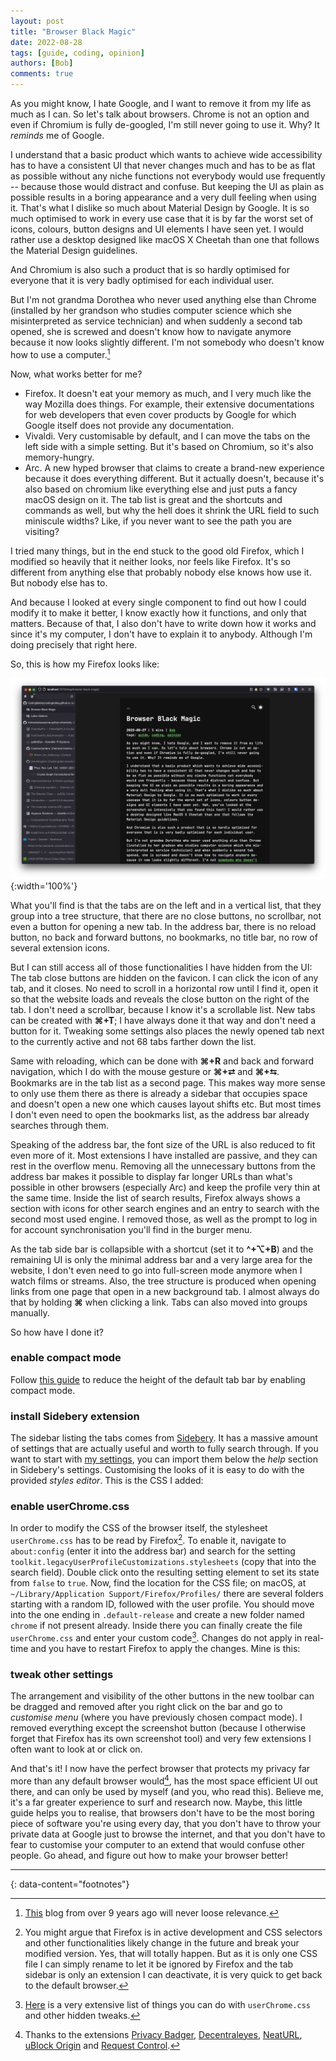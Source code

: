 ```yaml
---
layout: post
title: "Browser Black Magic"
date: 2022-08-28
tags: [guide, coding, opinion]
authors: [Bob]
comments: true
---
```

As you might know, I hate Google, and I want to remove it from my life as much as I can.
So let's talk about browsers.
Chrome is not an option and even if Chromium is fully de-googled, I'm still never going to use it.
Why? It *reminds* me of Google.

I understand that a basic product which wants to achieve wide accessibility has to have a consistent UI that never changes much and has to be as flat as possible without any niche functions not everybody would use frequently -- because those would distract and confuse.
But keeping the UI as plain as possible results in a boring appearance and a very dull feeling when using it.
That's what I dislike so much about Material Design by Google.
It is so much optimised to work in every use case that it is by far the worst set of icons, colours, button designs and UI elements I have seen yet.
I would rather use a desktop designed like macOS X Cheetah than one that follows the Material Design guidelines.

And Chromium is also such a product that is so hardly optimised for everyone that it is very badly optimised for each individual user.

But I'm not grandma Dorothea who never used anything else than Chrome (installed by her grandson who studies computer science which she misinterpreted as service technician) and when suddenly a second tab opened, she is screwed and doesn't know how to navigate anymore because it now looks slightly different.
I'm not somebody who doesn't know how to use a computer.[^use-computers]

Now, what works better for me?
- Firefox.
It doesn't eat your memory as much, and I very much like the way Mozilla does things.
For example, their extensive documentations for web developers that even cover products by Google for which Google itself does not provide any documentation.
- Vivaldi.
Very customisable by default, and I can move the tabs on the left side with a simple setting.
But it's based on Chromium, so it's also memory-hungry.
- Arc.
A new hyped browser that claims to create a brand-new experience because it does everything different.
But it actually doesn't, because it's also based on chromium like everything else and just puts a fancy macOS design on it.
The tab list is great and the shortcuts and commands as well, but why the hell does it shrink the URL field to such miniscule widths?
Like, if you never want to see the path you are visiting?

I tried many things, but in the end stuck to the good old Firefox, which I modified so heavily that it neither looks, nor feels like Firefox.
It's so different from anything else that probably nobody else knows how use it.
But nobody else has to.

And because I looked at every single component to find out how I could modify it to make it better, I know exactly how it functions, and only that matters.
Because of that, I also don't have to write down how it works and since it's my computer, I don't have to explain it to anybody.
Although I'm doing precisely that right here.

So, this is how my Firefox looks like:

![Transformed Pixels](/assets/images/screenshot-firefox.png){:width='100%'}

What you'll find is that the tabs are on the left and in a vertical list, that they group into a tree structure, that there are no close buttons, no scrollbar, not even a button for opening a new tab.
In the address bar, there is no reload button, no back and forward buttons, no bookmarks, no title bar, no row of several extension icons.

But I can still access all of those functionalities I have hidden from the UI:
The tab close buttons are hidden on the favicon.
I can click the icon of any tab, and it closes.
No need to scroll in a horizontal row until I find it, open it so that the website loads and reveals the close button on the right of the tab.
I don't need a scrollbar, because I know it's a scrollable list.
New tabs can be created with **⌘+T**; I have always done it that way and don't need a button for it.
Tweaking some settings also places the newly opened tab next to the currently active and not 68 tabs farther down the list.

Same with reloading, which can be done with **⌘+R** and back and forward navigation, which I do with the mouse gesture or **⌘+⮂** and  **⌘+⮀**.
Bookmarks are in the tab list as a second page.
This makes way more sense to only use them there as there is already a sidebar that occupies space and doesn't open a new one which causes layout shifts etc.
But most times I don't even need to open the bookmarks list, as the address bar already searches through them.

Speaking of the address bar, the font size of the URL is also reduced to fit even more of it.
Most extensions I have installed are passive, and they can rest in the overflow menu.
Removing all the unnecessary buttons from the address bar makes it possible to display far longer URLs than what's possible in other browsers (especially Arc) and keep the profile very thin at the same time.
Inside the list of search results, Firefox always shows a section with icons for other search engines and an entry to search with the second most used engine.
I removed those, as well as the prompt to log in for account synchronisation you'll find in the burger menu.

As the tab side bar is collapsible with a shortcut (set it to **^+⌥+B**) and the remaining UI is only the minimal address bar and a very large area for the website, I don't even need to go into full-screen mode anymore when I watch films or streams.
Also, the tree structure is produced when opening links from one page that open in a new background tab.
I almost always do that by holding **⌘** when clicking a link.
Tabs can also moved into groups manually.

So how have I done it?

### enable compact mode
Follow [this guide](https://support.mozilla.org/en-US/kb/compact-mode-workaround-firefox) to reduce the height of the default tab bar by enabling compact mode.

### install Sidebery extension
The sidebar listing the tabs comes from [Sidebery](https://github.com/mbnuqw/sidebery).
It has a massive amount of settings that are actually useful and worth to fully search through.
If you want to start with [my settings](https://gist.github.com/CodingBobby/4a953c5c2e4709247d1b9b7a51e8d09f), you can import them below the *help* section in Sidebery's settings.
Customising the looks of it is easy to do with the provided *styles editor*.
This is the CSS I added:
<script src="https://gist.github.com/CodingBobby/3ba7714de8e94af056579a8c3d3e87b4.js"></script>

### enable userChrome.css
In order to modify the CSS of the browser itself, the stylesheet `userChrome.css` has to be read by Firefox[^breaking-changes].
To enable it, navigate to `about:config` (enter it into the address bar) and search for the setting `toolkit.legacyUserProfileCustomizations.stylesheets` (copy that into the search field).
Double click onto the resulting setting element to set its state from `false` to `true`.
Now, find the location for the CSS file; on macOS, at `~/Library/Application Support/Firefox/Profiles/` there are several folders starting with a random ID, followed with the user profile.
You should move into the one ending in `.default-release` and create a new folder named `chrome` if not present already.
Inside there you can finally create the file `userChrome.css` and enter your custom code[^custom-css].
Changes do not apply in real-time and you have to restart Firefox to apply the changes.
Mine is this:
<script src="https://gist.github.com/CodingBobby/1db38a9b90e1bc41bab302017ecd3cc2.js"></script>

### tweak other settings
The arrangement and visibility of the other buttons in the new toolbar can be dragged and removed after you right click on the bar and go to *customise menu* (where you have previously chosen compact mode).
I removed everything except the screenshot button (because I otherwise forget that Firefox has its own screenshot tool) and very few extensions I often want to look at or click on.

And that's it!
I now have the perfect browser that protects my privacy far more than any default browser would[^extensions], has the most space efficient UI out there, and can only be used by myself (and you, who read this).
Believe me, it's a far greater experience to surf and research now.
Maybe, this little guide helps you to realise, that browsers don't have to be the most boring piece of software you're using every day, that you don't have to throw your private data at Google just to browse the internet, and that you don't have to fear to customise your computer to an extend that would confuse other people.
Go ahead, and figure out how to make your browser better!

---
{: data-content="footnotes"}

[^use-computers]: [This](http://coding2learn.org/blog/2013/07/29/kids-cant-use-computers) blog from over 9 years ago will never loose relevance.

[^breaking-changes]: You might argue that Firefox is in active development and CSS selectors and other functionalities likely change in the future and break your modified version. Yes, that will totally happen. But as it is only one CSS file I can simply rename to let it be ignored by Firefox and the tab sidebar is only an extension I can deactivate, it is very quick to get back to the default browser.

[^custom-css]: [Here](https://github.com/piroor/treestyletab/wiki/Code-snippets-for-custom-style-rules) is a very extensive list of things you can do with `userChrome.css` and other hidden tweaks.

[^extensions]: Thanks to the extensions [Privacy Badger](https://privacybadger.org/), [Decentraleyes](https://decentraleyes.org/), [NeatURL](https://addons.mozilla.org/de/firefox/addon/neat-url/), [uBlock Origin](https://github.com/gorhill/uBlock#ublock-origin) and [Request Control](https://addons.mozilla.org/de/firefox/addon/requestcontrol/).
